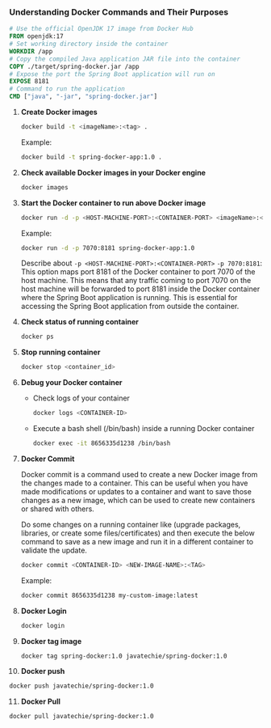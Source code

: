 ### Understanding Docker Commands and Their Purposes

```Dockerfile
# Use the official OpenJDK 17 image from Docker Hub
FROM openjdk:17
# Set working directory inside the container
WORKDIR /app
# Copy the compiled Java application JAR file into the container
COPY ./target/spring-docker.jar /app
# Expose the port the Spring Boot application will run on
EXPOSE 8181
# Command to run the application
CMD ["java", "-jar", "spring-docker.jar"]
```

1. **Create Docker images**

   ```bash
   docker build -t <imageName>:<tag> .
   ```

   Example: 

   ```bash
   docker build -t spring-docker-app:1.0 .
   ```

2. **Check available Docker images in your Docker engine**

   ```bash
   docker images
   ```   

3. **Start the Docker container to run above Docker image**

   ```bash
   docker run -d -p <HOST-MACHINE-PORT>:<CONTAINER-PORT> <imageName>:<tag>
   ```

   Example:

   ```bash
   docker run -d -p 7070:8181 spring-docker-app:1.0
   ```

   Describe about `-p <HOST-MACHINE-PORT>:<CONTAINER-PORT>`
   `-p 7070:8181`: This option maps port 8181 of the Docker container to port 7070 of the host machine. This means that any traffic coming to port 7070 on the host machine will be forwarded to port 8181 inside the Docker container where the Spring Boot application is running. This is essential for accessing the Spring Boot application from outside the container.

4. **Check status of running container**

   ```bash
   docker ps
   ```

5. **Stop running container**

   ```bash
   docker stop <container_id>
   ```

6. **Debug your Docker container**

   - Check logs of your container

     ```bash
     docker logs <CONTAINER-ID>
     ```

   - Execute a bash shell (/bin/bash) inside a running Docker container

     ```bash
     docker exec -it 8656335d1238 /bin/bash
     ```

7. **Docker Commit**

   Docker commit is a command used to create a new Docker image from the changes made to a container. This can be useful when you have made modifications or updates to a container and want to save those changes as a new image, which can be used to create new containers or shared with others.

   Do some changes on a running container like (upgrade packages, libraries, or create some files/certificates) and then execute the below command to save as a new image and run it in a different container to validate the update.

   ```bash
   docker commit <CONTAINER-ID> <NEW-IMAGE-NAME>:<TAG>
   ```

   Example:

   ```bash
   docker commit 8656335d1238 my-custom-image:latest
   ```

8. **Docker Login**
   ```bash
   docker login
   ```
9. **Docker tag image**
     ```bash
     docker tag spring-docker:1.0 javatechie/spring-docker:1.0
    ```
10. **Docker push**
   ```bash
   docker push javatechie/spring-docker:1.0
   ```
11. **Docker Pull**
   ```bash
   docker pull javatechie/spring-docker:1.0
   ```
